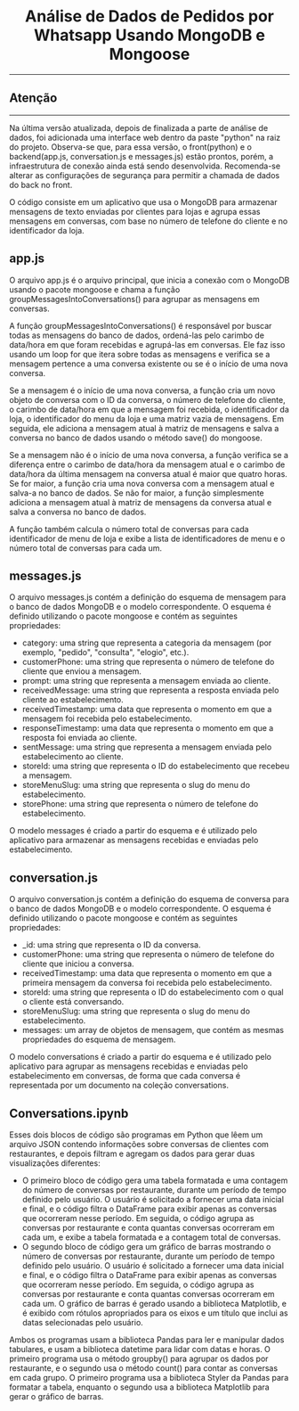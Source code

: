 <h1 align="center"> Análise de Dados de Pedidos por Whatsapp Usando MongoDB e Mongoose </h1>
<hr><h2>Atenção</h2></hr>
<hr><p>Na última versão atualizada, depois de finalizada a parte de análise de dados, foi adicionada uma interface web dentro da paste "python" na raiz do projeto. Observa-se que, para essa versão, o front(python) e o backend(app.js, conversation.js e messages.js) estão prontos, porém, a infraestrutura de conexão ainda está sendo desenvolvida. Recomenda-se alterar as configurações de segurança para permitir a chamada de dados do back no front. </p></hr>
<p>O código consiste em um aplicativo que usa o MongoDB para armazenar mensagens de texto enviadas por clientes para lojas e agrupa essas mensagens em conversas, com base no número de telefone do cliente e no identificador da loja.</p> 

<h2>app.js</h2>
<p>O arquivo app.js é o arquivo principal, que inicia a conexão com o MongoDB usando o pacote mongoose e chama a função groupMessagesIntoConversations() para agrupar as mensagens em conversas.</p>
<p>A função groupMessagesIntoConversations() é responsável por buscar todas as mensagens do banco de dados, ordená-las pelo carimbo de data/hora em que foram recebidas e agrupá-las em conversas. Ele faz isso usando um loop for que itera sobre todas as mensagens e verifica se a mensagem pertence a uma conversa existente ou se é o início de uma nova conversa.</p>
<p>Se a mensagem é o início de uma nova conversa, a função cria um novo objeto de conversa com o ID da conversa, o número de telefone do cliente, o carimbo de data/hora em que a mensagem foi recebida, o identificador da loja, o identificador do menu da loja e uma matriz vazia de mensagens. Em seguida, ele adiciona a mensagem atual à matriz de mensagens e salva a conversa no banco de dados usando o método save() do mongoose.</p>
<p>Se a mensagem não é o início de uma nova conversa, a função verifica se a diferença entre o carimbo de data/hora da mensagem atual e o carimbo de data/hora da última mensagem na conversa atual é maior que quatro horas. Se for maior, a função cria uma nova conversa com a mensagem atual e salva-a no banco de dados. Se não for maior, a função simplesmente adiciona a mensagem atual à matriz de mensagens da conversa atual e salva a conversa no banco de dados.</p>
<p>A função também calcula o número total de conversas para cada identificador de menu de loja e exibe a lista de identificadores de menu e o número total de conversas para cada um.</p>

<h2>messages.js</h2>
<p>O arquivo messages.js contém a definição do esquema de mensagem para o banco de dados MongoDB e o modelo correspondente. O esquema é definido utilizando o pacote mongoose e contém as seguintes propriedades:</p>
<ul>
  <li>category: uma string que representa a categoria da mensagem (por exemplo, "pedido", "consulta", "elogio", etc.).</li>
  <li>customerPhone: uma string que representa o número de telefone do cliente que enviou a mensagem.</li>
  <li>prompt: uma string que representa a mensagem enviada ao cliente.</li>
  <li>receivedMessage: uma string que representa a resposta enviada pelo cliente ao estabelecimento.</li>
  <li>receivedTimestamp: uma data que representa o momento em que a mensagem foi recebida pelo    estabelecimento.</li>
  <li>responseTimestamp: uma data que representa o momento em que a resposta foi enviada ao cliente.</li>
  <li>sentMessage: uma string que representa a mensagem enviada pelo estabelecimento ao cliente.</li>
  <li>storeId: uma string que representa o ID do estabelecimento que recebeu a mensagem.</li>
  <li>storeMenuSlug: uma string que representa o slug do menu do estabelecimento.</li>
  <li>storePhone: uma string que representa o número de telefone do estabelecimento.</li>
</ul>
<p>O modelo messages é criado a partir do esquema e é utilizado pelo aplicativo para armazenar as mensagens recebidas e enviadas pelo estabelecimento.</p>

<h2>conversation.js</h2>
<p>O arquivo conversation.js contém a definição do esquema de conversa para o banco de dados MongoDB e o modelo correspondente. O esquema é definido utilizando o pacote mongoose e contém as seguintes propriedades:</p>
<ul>
  <li>_id: uma string que representa o ID da conversa.</li>
  <li>customerPhone: uma string que representa o número de telefone do cliente que iniciou a conversa.</li>
  <li>receivedTimestamp: uma data que representa o momento em que a primeira mensagem da conversa foi recebida pelo estabelecimento.</li>
  <li>storeId: uma string que representa o ID do estabelecimento com o qual o cliente está conversando.</li>
  <li>storeMenuSlug: uma string que representa o slug do menu do estabelecimento.</li>
  <li>messages: um array de objetos de mensagem, que contém as mesmas propriedades do esquema de mensagem.</li>
</ul>
<p>O modelo conversations é criado a partir do esquema e é utilizado pelo aplicativo para agrupar as mensagens recebidas e enviadas pelo estabelecimento em conversas, de forma que cada conversa é representada por um documento na coleção conversations.</p>

<h2>Conversations.ipynb</h2>
<p>Esses dois blocos de código são programas em Python que lêem um arquivo JSON contendo informações sobre conversas de clientes com restaurantes, e depois filtram e agregam os dados para gerar duas visualizações diferentes:</p>
<ul>
  <li>O primeiro bloco de código gera uma tabela formatada e uma contagem do número de conversas por restaurante, durante um período de tempo definido pelo usuário. O usuário é solicitado a fornecer uma data inicial e final, e o código filtra o DataFrame para exibir apenas as conversas que ocorreram nesse período. Em seguida, o código agrupa as conversas por restaurante e conta quantas conversas ocorreram em cada um, e exibe a tabela formatada e a contagem total de conversas.</li>
  <li>O segundo bloco de código gera um gráfico de barras mostrando o número de conversas por restaurante, durante um período de tempo definido pelo usuário. O usuário é solicitado a fornecer uma data inicial e final, e o código filtra o DataFrame para exibir apenas as conversas que ocorreram nesse período. Em seguida, o código agrupa as conversas por restaurante e conta quantas conversas ocorreram em cada um. O gráfico de barras é gerado usando a biblioteca Matplotlib, e é exibido com rótulos apropriados para os eixos e um título que inclui as datas selecionadas pelo usuário.</li>
</ul>
<p> Ambos os programas usam a biblioteca Pandas para ler e manipular dados tabulares, e usam a biblioteca datetime para lidar com datas e horas. O primeiro programa usa o método groupby() para agrupar os dados por restaurante, e o segundo usa o método count() para contar as conversas em cada grupo. O primeiro programa usa a biblioteca Styler da Pandas para formatar a tabela, enquanto o segundo usa a biblioteca Matplotlib para gerar o gráfico de barras. </p>
